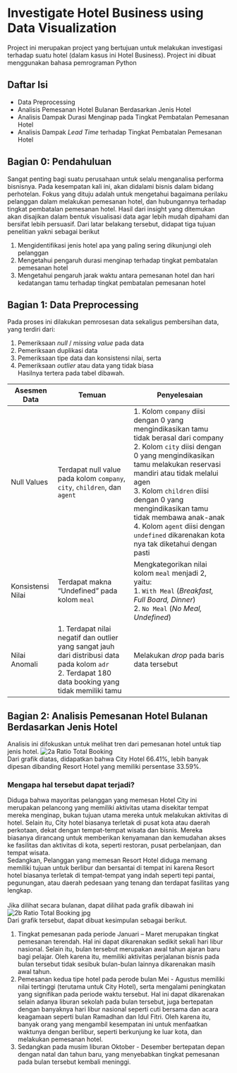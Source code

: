 # Investigate Hotel Business using Data Visualization
Project ini merupakan project yang bertujuan untuk melakukan investigasi terhadap suatu hotel (dalam kasus ini Hotel Business). Project ini dibuat menggunakan bahasa pemrograman Python

## Daftar Isi
- Data Preprocessing
- Analisis Pemesanan Hotel Bulanan Berdasarkan Jenis Hotel
- Analisis Dampak Durasi Menginap pada Tingkat Pembatalan Pemesanan Hotel
- Analisis Dampak _Lead Time_ terhadap Tingkat Pembatalan Pemesanan Hotel

## Bagian 0: Pendahuluan
Sangat penting bagi suatu perusahaan untuk selalu menganalisa performa bisnisnya. Pada kesempatan kali ini, akan didalami bisnis dalam bidang perhotelan. Fokus yang dituju adalah untuk mengetahui bagaimana perilaku pelanggan dalam melakukan pemesanan hotel, dan hubungannya terhadap tingkat pembatalan pemesanan hotel. Hasil dari insight yang ditemukan akan disajikan dalam bentuk visualisasi data agar lebih mudah dipahami dan bersifat lebih persuasif. Dari latar belakang tersebut, didapat tiga tujuan penelitian yakni sebagai berikut
1. Mengidentifikasi jenis hotel apa yang paling sering dikunjungi oleh pelanggan
2. Mengetahui pengaruh durasi menginap terhadap tingkat pembatalan pemesanan hotel
3. Mengetahui pengaruh jarak waktu antara pemesanan hotel dan hari kedatangan tamu terhadap tingkat pembatalan pemesanan hotel

## Bagian 1: Data Preprocessing
Pada proses ini dilakukan pemrosesan data sekaligus pembersihan data, yang terdiri dari:
1. Pemeriksaan _null_ / _missing value_ pada data
2. Pemeriksaan duplikasi data
3. Pemeriksaan tipe data dan konsistensi nilai, serta
4. Pemeriksaan _outlier_ atau data yang tidak biasa<br>
Hasilnya tertera pada tabel dibawah.

| Asesmen Data      | Temuan                                                                                                                                                 | Penyelesaian                                                                                                                                                                                                                                                                                                                                                                                   |
|-------------------|--------------------------------------------------------------------------------------------------------------------------------------------------------|------------------------------------------------------------------------------------------------------------------------------------------------------------------------------------------------------------------------------------------------------------------------------------------------------------------------------------------------------------------------------------------------|
| Null Values       | Terdapat null value pada kolom `company`, `city`, `children`,   dan `agent`                                                                            | 1. Kolom `company` diisi dengan 0 yang mengindikasikan tamu tidak berasal dari company<br> 2. Kolom `city` diisi dengan 0 yang mengindikasikan tamu melakukan reservasi mandiri atau tidak melalui agen<br> 3. Kolom `children` diisi dengan 0 yang mengindikasikan tamu tidak membawa anak-anak<br> 4. Kolom `agent` diisi dengan `undefined` dikarenakan kota nya tak diketahui dengan pasti |
| Konsistensi Nilai | Terdapat makna “Undefined” pada kolom `meal`                                                                                                           | Mengkategorikan nilai kolom `meal` menjadi 2, yaitu:<br> 1. `With Meal` (_Breakfast, Full Board, Dinner_)<br> 2. `No Meal` (_No Meal, Undefined_)                                                                                                                                                                                                                                              |
| Nilai Anomali     | 1. Terdapat nilai negatif dan outlier yang sangat jauh dari distribusi data pada kolom `adr`<br> 2. Terdapat 180 data booking yang tidak memiliki tamu | Melakukan _drop_ pada baris data tersebut                                                                                                                                                                                                                                                                                                                                                      |
## Bagian 2: Analisis Pemesanan Hotel Bulanan Berdasarkan Jenis Hotel
Analisis ini difokuskan untuk melihat tren dari pemesanan hotel untuk tiap jenis hotel.
![2a  Ratio Total Booking](https://github.com/user-attachments/assets/14d90a41-a95c-45cc-8c10-30e1e35be5ce)<br>
Dari grafik diatas, didapatkan bahwa City Hotel 66.41%, lebih banyak dipesan dibanding Resort Hotel yang memiliki persentase 33.59%.<br>
### **Mengapa hal tersebut dapat terjadi?**
Diduga bahwa mayoritas pelanggan yang memesan Hotel City ini merupakan pelancong yang memiliki aktivitas utama disekitar tempat mereka menginap, bukan tujuan utama mereka untuk melakukan aktivitas di hotel.
Selain itu, City hotel biasanya terletak di pusat kota atau daerah perkotaan, dekat dengan tempat-tempat wisata dan bisnis. Mereka biasanya dirancang untuk memberikan kenyamanan dan kemudahan akses ke fasilitas dan aktivitas di kota, seperti restoran, pusat perbelanjaan, dan tempat wisata.<br>
Sedangkan, Pelanggan yang memesan Resort Hotel diduga memang memiliki tujuan untuk berlibur dan bersantai di tempat ini karena Resort hotel biasanya terletak di tempat-tempat yang indah seperti tepi pantai, pegunungan, atau daerah pedesaan yang tenang dan terdapat fasilitas yang lengkap.<br><br>
Jika dilihat secara bulanan, dapat dilihat pada grafik dibawah ini
![2b  Ratio Total Booking jpg](https://github.com/user-attachments/assets/f0444e8c-0fe1-4584-b6c8-90c188b9efdf)<br>
Dari grafik tersebut, dapat dibuat kesimpulan sebagai berikut.
1. Tingkat pemesanan pada periode Januari – Maret merupakan tingkat pemesanan terendah. Hal ini dapat dikarenakan sedikit sekali hari libur nasional. Selain itu, bulan tersebut merupakan awal tahun ajaran baru bagi pelajar. Oleh karena itu, memiliki aktivitas perjalanan bisnis pada bulan tersebut tidak sesibuk bulan-bulan lainnya dikarenakan masih awal tahun.
2. Pemesanan kedua tipe hotel pada perode bulan Mei - Agustus memiliki nilai tertinggi (terutama untuk City Hotel), serta mengalami peningkatan yang signifikan pada periode waktu tersebut. Hal ini dapat dikarenakan selain adanya liburan sekolah pada bulan tersebut, juga bertepatan dengan banyaknya hari libur nasional seperti cuti bersama dan acara keagamaan seperti bulan Ramadhan dan Idul Fitri. Oleh karena itu, banyak orang yang mengambil kesempatan ini untuk menfaatkan waktunya dengan berlibur, seperti berkunjung ke luar kota, dan melakukan pemesanan hotel.
3. Sedangkan pada musim liburan Oktober - Desember bertepatan depan dengan natal dan tahun baru, yang menyebabkan tingkat pemesanan pada bulan tersebut kembali meninggi.
